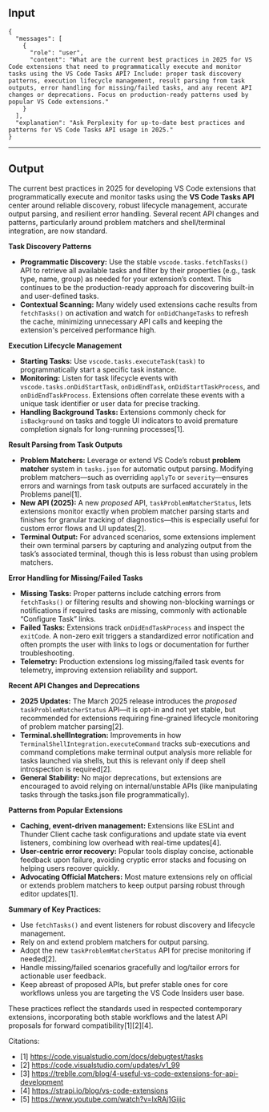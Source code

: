 
## Input
```
{
  "messages": [
    {
      "role": "user",
      "content": "What are the current best practices in 2025 for VS Code extensions that need to programmatically execute and monitor tasks using the VS Code Tasks API? Include: proper task discovery patterns, execution lifecycle management, result parsing from task outputs, error handling for missing/failed tasks, and any recent API changes or deprecations. Focus on production-ready patterns used by popular VS Code extensions."
    }
  ],
  "explanation": "Ask Perplexity for up-to-date best practices and patterns for VS Code Tasks API usage in 2025."
}
```

---

## Output

The current best practices in 2025 for developing VS Code extensions that programmatically execute and monitor tasks using the **VS Code Tasks API** center around reliable discovery, robust lifecycle management, accurate output parsing, and resilient error handling. Several recent API changes and patterns, particularly around problem matchers and shell/terminal integration, are now standard.

**Task Discovery Patterns**
- **Programmatic Discovery:** Use the stable `vscode.tasks.fetchTasks()` API to retrieve all available tasks and filter by their properties (e.g., task type, name, group) as needed for your extension’s context. This continues to be the production-ready approach for discovering built-in and user-defined tasks.
- **Contextual Scanning:** Many widely used extensions cache results from `fetchTasks()` on activation and watch for `onDidChangeTasks` to refresh the cache, minimizing unnecessary API calls and keeping the extension's perceived performance high.

**Execution Lifecycle Management**
- **Starting Tasks:** Use `vscode.tasks.executeTask(task)` to programmatically start a specific task instance.
- **Monitoring:** Listen for task lifecycle events with `vscode.tasks.onDidStartTask`, `onDidEndTask`, `onDidStartTaskProcess`, and `onDidEndTaskProcess`. Extensions often correlate these events with a unique task identifier or user data for precise tracking.
- **Handling Background Tasks:** Extensions commonly check for `isBackground` on tasks and toggle UI indicators to avoid premature completion signals for long-running processes[1].

**Result Parsing from Task Outputs**
- **Problem Matchers:** Leverage or extend VS Code’s robust **problem matcher** system in `tasks.json` for automatic output parsing. Modifying problem matchers—such as overriding `applyTo` or `severity`—ensures errors and warnings from task outputs are surfaced accurately in the Problems panel[1].
- **New API (2025):** A new *proposed* API, `taskProblemMatcherStatus`, lets extensions monitor exactly when problem matcher parsing starts and finishes for granular tracking of diagnostics—this is especially useful for custom error flows and UI updates[2].
- **Terminal Output:** For advanced scenarios, some extensions implement their own terminal parsers by capturing and analyzing output from the task’s associated terminal, though this is less robust than using problem matchers.

**Error Handling for Missing/Failed Tasks**
- **Missing Tasks:** Proper patterns include catching errors from `fetchTasks()` or filtering results and showing non-blocking warnings or notifications if required tasks are missing, commonly with actionable “Configure Task” links.
- **Failed Tasks:** Extensions track `onDidEndTaskProcess` and inspect the `exitCode`. A non-zero exit triggers a standardized error notification and often prompts the user with links to logs or documentation for further troubleshooting.
- **Telemetry:** Production extensions log missing/failed task events for telemetry, improving extension reliability and support.

**Recent API Changes and Deprecations**
- **2025 Updates:** The March 2025 release introduces the *proposed* `taskProblemMatcherStatus` API—it is opt-in and not yet stable, but recommended for extensions requiring fine-grained lifecycle monitoring of problem matcher parsing[2].
- **Terminal.shellIntegration:** Improvements in how `TerminalShellIntegration.executeCommand` tracks sub-executions and command completions make terminal output analysis more reliable for tasks launched via shells, but this is relevant only if deep shell introspection is required[2].
- **General Stability:** No major deprecations, but extensions are encouraged to avoid relying on internal/unstable APIs (like manipulating tasks through the tasks.json file programmatically).

**Patterns from Popular Extensions**
- **Caching, event-driven management:** Extensions like ESLint and Thunder Client cache task configurations and update state via event listeners, combining low overhead with real-time updates[4].
- **User-centric error recovery:** Popular tools display concise, actionable feedback upon failure, avoiding cryptic error stacks and focusing on helping users recover quickly.
- **Advocating Official Matchers:** Most mature extensions rely on official or extends problem matchers to keep output parsing robust through editor updates[1].

**Summary of Key Practices:**
- Use `fetchTasks()` and event listeners for robust discovery and lifecycle management.
- Rely on and extend problem matchers for output parsing.
- Adopt the new `taskProblemMatcherStatus` API for precise monitoring if needed[2].
- Handle missing/failed scenarios gracefully and log/tailor errors for actionable user feedback.
- Keep abreast of proposed APIs, but prefer stable ones for core workflows unless you are targeting the VS Code Insiders user base.

These practices reflect the standards used in respected contemporary extensions, incorporating both stable workflows and the latest API proposals for forward compatibility[1][2][4].

Citations:
 - [1] https://code.visualstudio.com/docs/debugtest/tasks
 - [2] https://code.visualstudio.com/updates/v1_99
 - [3] https://treblle.com/blog/4-useful-vs-code-extensions-for-api-development
 - [4] https://strapi.io/blog/vs-code-extensions
 - [5] https://www.youtube.com/watch?v=lxRAj1Gijic
